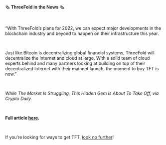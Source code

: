 🗞 **ThreeFold in the News** 🗞

<br/>

“With ThreeFold’s plans for 2022, we can expect major developments in the blockchain industry and beyond to happen on their infrastructure this year.

<br/>

Just like Bitcoin is decentralizing global financial systems, ThreeFold will decentralize the Internet and cloud at large. With a solid team of cloud experts behind and many partners looking at building on top of their decentralized Internet with their mainnet launch, the moment to buy TFT is now.”

<br/>

*While The Market Is Struggling, This Hidden Gem Is About To Take Off, via Crypto Daily.*

<br/>

**Full article [here](https://cryptodaily.co.uk/2022/01/while-the-market-is-struggling-this-hidden-gem-is-about-to-take-off).**

<br/>

If you’re looking for ways to get TFT, [look no further](https://library.threefold.me/info/threefold/#/tokens/threefold__how_to_buy)!